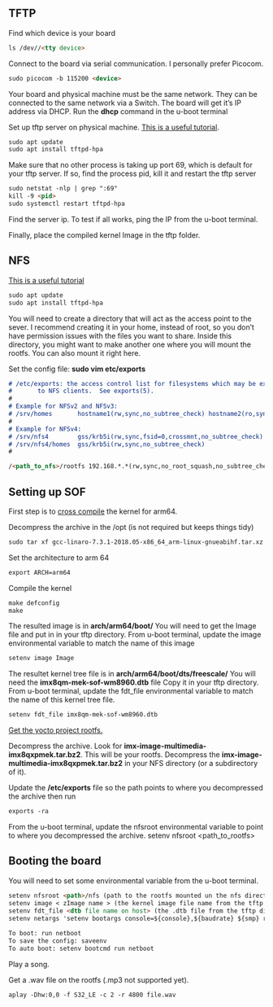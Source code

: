 ## TFTP
Find which device is your board
```markdown
ls /dev//<tty device>
```

Connect to the board via serial communication. I personally prefer Picocom.
```markdown
sudo picocom -b 115200 <device>
```

Your board and physical machine must be the same network. They can be connected to the same network via a Switch. The board will get it’s IP address via DHCP. Run the **dhcp** command in the u-boot terminal

Set up tftp server on physical machine. [This is a useful tutorial](https://linuxhint.com/install_tftp_server_ubuntu/).
```markdown
sudo apt update
sudo apt install tftpd-hpa
```
Make sure that no other process is taking up port 69, which is default for your tftp server. If so, find the process pid, kill it and restart the tftp server
```markdown
sudo netstat -nlp | grep ":69"
kill -9 <pid>
sudo systemctl restart tftpd-hpa
```

Find the server ip. To test if all works, ping the IP from the u-boot terminal.

Finally, place the compiled kernel Image in the tftp folder.

## NFS
[This is a useful tutorial](https://wiki.emacinc.com/wiki/Setting_up_an_NFS_File_Server)
```markdown
sudo apt update
sudo apt install tftpd-hpa
```
You will need to create a directory that will act as the access point to the sever. I recommend creating it in your home, instead of root, so you don’t have permission issues with the files you want to share. Inside this directory, you might want to make another one where you will mount the rootfs. You can also mount it right here.

Set the config file: **sudo vim etc/exports**
```markdown
# /etc/exports: the access control list for filesystems which may be exported
#		to NFS clients.  See exports(5).
#
# Example for NFSv2 and NFSv3:
# /srv/homes       hostname1(rw,sync,no_subtree_check) hostname2(ro,sync,no_subtree_check)
#
# Example for NFSv4:
# /srv/nfs4        gss/krb5i(rw,sync,fsid=0,crossmnt,no_subtree_check)
# /srv/nfs4/homes  gss/krb5i(rw,sync,no_subtree_check)
#

/<path_to_nfs>/rootfs 192.168.*.*(rw,sync,no_root_squash,no_subtree_check)
```

## Setting up SOF

First step is to [cross compile](https://gist.github.com/lategoodbye/c7317a42bf7f9c07f5a91baed8c68f75) the kernel for arm64.

Decompress the archive in the /opt (is not required but keeps things tidy)
```markdown
sudo tar xf gcc-linaro-7.3.1-2018.05-x86_64_arm-linux-gnueabihf.tar.xz -C /opt
```

Set the architecture to arm 64
```markdown
export ARCH=arm64
```

Compile the kernel
```markdown
make defconfig
make
```

The resulted image is in **arch/arm64/boot/**
You will need to get the Image file and put in in your tftp directory.
From u-boot terminal, update the image environmental variable to match the name of this image
```markdown
setenv image Image
```

The resultet kernel tree file is in **arch/arm64/boot/dts/freescale/**
You will need the **imx8qm-mek-sof-wm8960.dtb** file
Copy it in your tftp directory.
From u-boot terminal, update the fdt_file environmental variable to match the name of this kernel tree file.
```markdown
setenv fdt_file imx8qm-mek-sof-wm8960.dtb 
```

[Get the yocto project rootfs.](https://eur01.safelinks.protection.outlook.com/?url=https%3A%2F%2Fwww.nxp.com%2Fwebapp%2FDownload%3FcolCode%3DL5.4.24_2.1.0_MX8QXPB0%26appType%3Dlicense&data=02%7C01%7Cdaniel.baluta%40nxp.com%7C034a2337763b4dd2fb8e08d81cd2c292%7C686ea1d3bc2b4c6fa92cd99c5c301635%7C0%7C0%7C637291038830412906&sdata=zCxfrNQMs%2BxTPoW6ikFb2ofFjhAoFkn9QCjW%2FBjt3Vk%3D&reserved=0)

Decompress the archive.
Look for **imx-image-multimedia-imx8qxpmek.tar.bz2**. This will be your rootfs.
Decompress the **imx-image-multimedia-imx8qxpmek.tar.bz2** in your NFS directory (or a 	subdirectory of it).

Update the **/etc/exports** file so the path points to where you decompressed the archive then run
```markdown
exports -ra
```

From the u-boot terminal, update the nfsroot environmental variable to point to where you 	decompressed the archive.
setenv nfsroot <path_to_rootfs>

## Booting the board

You will need to set some environmental variable from the u-boot terminal.
```markdown
setenv nfsroot <path>/nfs (path to the rootfs mounted un the nfs directory)
setenv image < zImage name > (the kernel image file name from the tftp directory)
setenv fdt_file <dtb file name on host> (the .dtb file from the tftp directory)
setenv netargs 'setenv bootargs console=${console},${baudrate} ${smp} root=/dev/nfs ip=dhcp nfsroot=${serverip}:${nfsroot},v3,tcp'
	
To boot: run netboot
To save the config: saveenv
To auto boot: setenv bootcmd run netboot
```

Play a song.

Get a .wav file on the rootfs (.mp3 not supported yet).
```markdown
aplay -Dhw:0,0 -f S32_LE -c 2 -r 4800 file.wav
```
